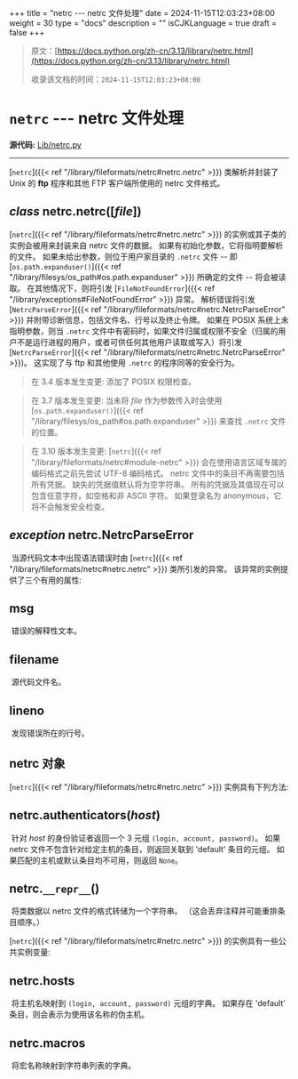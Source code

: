 +++
title = "netrc --- netrc 文件处理"
date = 2024-11-15T12:03:23+08:00
weight = 30
type = "docs"
description = ""
isCJKLanguage = true
draft = false
+++

> 原文：[https://docs.python.org/zh-cn/3.13/library/netrc.html](https://docs.python.org/zh-cn/3.13/library/netrc.html)
>
> 收录该文档的时间：`2024-11-15T12:03:23+08:00`

# `netrc` --- netrc 文件处理

**源代码:** [Lib/netrc.py](https://github.com/python/cpython/tree/3.13/Lib/netrc.py)

------

[`netrc`]({{< ref "/library/fileformats/netrc#netrc.netrc" >}}) 类解析并封装了 Unix 的 **ftp** 程序和其他 FTP 客户端所使用的 netrc 文件格式。

## *class* netrc.**netrc**([*file*])

[`netrc`]({{< ref "/library/fileformats/netrc#netrc.netrc" >}}) 的实例或其子类的实例会被用来封装来自 netrc 文件的数据。 如果有初始化参数，它将指明要解析的文件。 如果未给出参数，则位于用户家目录的 `.netrc` 文件 -- 即 [`os.path.expanduser()`]({{< ref "/library/filesys/os_path#os.path.expanduser" >}}) 所确定的文件 -- 将会被读取。 在其他情况下，则将引发 [`FileNotFoundError`]({{< ref "/library/exceptions#FileNotFoundError" >}}) 异常。 解析错误将引发 [`NetrcParseError`]({{< ref "/library/fileformats/netrc#netrc.NetrcParseError" >}}) 并附带诊断信息，包括文件名、行号以及终止令牌。 如果在 POSIX 系统上未指明参数，则当 `.netrc` 文件中有密码时，如果文件归属或权限不安全（归属的用户不是运行进程的用户，或者可供任何其他用户读取或写入）将引发 [`NetrcParseError`]({{< ref "/library/fileformats/netrc#netrc.NetrcParseError" >}})。 这实现了与 ftp 和其他使用 `.netrc` 的程序同等的安全行为。

> 在 3.4 版本发生变更: 添加了 POSIX 权限检查。

> 在 3.7 版本发生变更: 当未将 *file* 作为参数传入时会使用 [`os.path.expanduser()`]({{< ref "/library/filesys/os_path#os.path.expanduser" >}}) 来查找 `.netrc` 文件的位置。

> 在 3.10 版本发生变更: [`netrc`]({{< ref "/library/fileformats/netrc#module-netrc" >}}) 会在使用语言区域专属的编码格式之前先尝试 UTF-8 编码格式。 netrc 文件中的条目不再需要包括所有凭据。 缺失的凭据值默认将为空字符串。 所有的凭据及其值现在可以包含任意字符，如空格和非 ASCII 字符。 如果登录名为 anonymous，它将不会触发安全检查。

## *exception* netrc.**NetrcParseError**

​	当源代码文本中出现语法错误时由 [`netrc`]({{< ref "/library/fileformats/netrc#netrc.netrc" >}}) 类所引发的异常。 该异常的实例提供了三个有用的属性:

## **msg**

​	错误的解释性文本。

## **filename**

​	源代码文件名。

## **lineno**

​	发现错误所在的行号。



## netrc 对象

[`netrc`]({{< ref "/library/fileformats/netrc#netrc.netrc" >}}) 实例具有下列方法:

## netrc.**authenticators**(*host*)

​	针对 *host* 的身份验证者返回一个 3 元组 `(login, account, password)`。 如果 netrc 文件不包含针对给定主机的条目，则返回关联到 'default' 条目的元组。 如果匹配的主机或默认条目均不可用，则返回 `None`。

## netrc.`__repr__`()

​	将类数据以 netrc 文件的格式转储为一个字符串。 （这会丢弃注释并可能重排条目顺序。）

[`netrc`]({{< ref "/library/fileformats/netrc#netrc.netrc" >}}) 的实例具有一些公共实例变量:

## netrc.**hosts**

​	将主机名映射到 `(login, account, password)` 元组的字典。 如果存在 'default' 条目，则会表示为使用该名称的伪主机。

## netrc.**macros**

​	将宏名称映射到字符串列表的字典。
